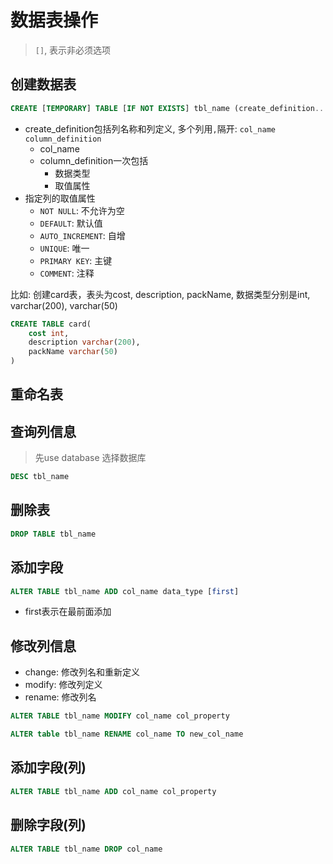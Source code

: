 # 数据表操作

> `[]`, 表示非必须选项

## 创建数据表

```sql
CREATE [TEMPORARY] TABLE [IF NOT EXISTS] tbl_name (create_definition...) [table_options] [partition_options]
```
- create_definition包括列名称和列定义, 多个列用`,`隔开: `col_name column_definition` 
  - col_name
  - column_definition一次包括
    - 数据类型
    - 取值属性
- 指定列的取值属性
  - `NOT NULL`: 不允许为空 
  - `DEFAULT`: 默认值
  - `AUTO_INCREMENT`: 自增
  - `UNIQUE`: 唯一
  - `PRIMARY KEY`: 主键
  - `COMMENT`: 注释

比如: 创建card表，表头为cost, description, packName, 数据类型分别是int, varchar(200), varchar(50)

```sql
CREATE TABLE card(
    cost int,
    description varchar(200),
    packName varchar(50)
)
```

## 重命名表

## 查询列信息

> 先use database 选择数据库

```sql
DESC tbl_name
```

## 删除表

```sql
DROP TABLE tbl_name
```

## 添加字段

```sql
ALTER TABLE tbl_name ADD col_name data_type [first]
```

- first表示在最前面添加

## 修改列信息

- change: 修改列名和重新定义
- modify: 修改列定义
- rename: 修改列名

```sql
ALTER TABLE tbl_name MODIFY col_name col_property
```

```sql
ALTER table tbl_name RENAME col_name TO new_col_name
```

## 添加字段(列)

```sql
ALTER TABLE tbl_name ADD col_name col_property
```

## 删除字段(列)

```sql
ALTER TABLE tbl_name DROP col_name
```
